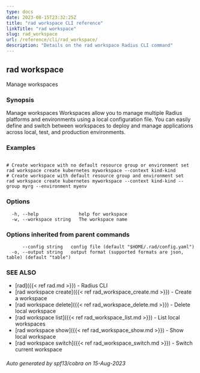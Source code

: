 ```yaml
---
type: docs
date: 2023-08-15T23:32:25Z
title: "rad workspace CLI reference"
linkTitle: "rad workspace"
slug: rad_workspace
url: /reference/cli/rad_workspace/
description: "Details on the rad workspace Radius CLI command"
---
```

## rad workspace

Manage workspaces

### Synopsis

Manage workspaces
		Workspaces allow you to manage multiple Radius platforms and environments using a local configuration file. 
		You can easily define and switch between workspaces to deploy and manage applications across local, test, and production environments.
		

### Examples

```

# Create workspace with no default resource group or environment set
rad workspace create kubernetes myworkspace --context kind-kind
# Create workspace with default resource group and environment set
rad workspace create kubernetes myworkspace --context kind-kind --group myrg --environment myenv

```

### Options

```
  -h, --help               help for workspace
  -w, --workspace string   The workspace name
```

### Options inherited from parent commands

```
      --config string   config file (default "$HOME/.rad/config.yaml")
  -o, --output string   output format (supported formats are json, table) (default "table")
```

### SEE ALSO

* [rad]({{< ref rad.md >}})	 - Radius CLI
* [rad workspace create]({{< ref rad_workspace_create.md >}})	 - Create a workspace
* [rad workspace delete]({{< ref rad_workspace_delete.md >}})	 - Delete local workspace
* [rad workspace list]({{< ref rad_workspace_list.md >}})	 - List local workspaces
* [rad workspace show]({{< ref rad_workspace_show.md >}})	 - Show local workspace
* [rad workspace switch]({{< ref rad_workspace_switch.md >}})	 - Switch current workspace

###### Auto generated by spf13/cobra on 15-Aug-2023
